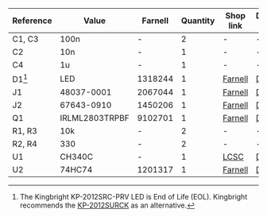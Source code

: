| Reference	| Value   			| Farnell	| Quantity	| Shop link 																					| Datasheet link 	|
| --------- | -------------		| ---------	| ---------	| ---------------------------------------------------------------------------------------------	| -----------------	|
| C1, C3    | 100n 				| - 		| 2 		| - 																							| - 				|
| C2		| 10n				| -			| 1			| - 																							| - 				|
| C4		| 1u				| -			| 1			| - 																							| - 				|
| D1[^1]	| LED				| 1318244	| 1			| [Farnell](https://nl.farnell.com/1318244) 													| [Datasheet](https://www.farnell.com/datasheets/622356.pdf) |
| J1		| 48037-0001		| 2067044	| 1			| [Farnell](https://nl.farnell.com/2067044) 													| [Datasheet](https://www.japanese.molex.com/content/dam/molex/molex-dot-com/products/automated/en-us/salesdrawingpdf/480/48037/480370001_sd.pdf) |
| J2		| 67643-0910		| 1450206	| 1			| [Farnell](https://nl.farnell.com/1450206) 													| [Datasheet]( https://www.japanese.molex.com/content/dam/molex/molex-dot-com/products/automated/en-us/salesdrawingpdf/676/67643/676430910_sd.pdf) |
| Q1		| IRLML2803TRPBF	| 9102701	| 1			| [Farnell](https://nl.farnell.com/9102701) 													| [Datasheet](https://www.infineon.com/dgdl/Infineon-IRLML2803-DataSheet-v01_01-EN.pdf?fileId=5546d462533600a4015356682aff260f) |
| R1, R3	| 10k				| -			| 2			| - 																							| - 				|
| R2, R4	| 330				| -			| 2			| -	 																							| - 				|
| U1		| CH340C			| -			| 1			| [LCSC](https://www.lcsc.com/product-detail/USB-ICs_WCH-Jiangsu-Qin-Heng-CH340C_C84681.html) 	| [Datasheet](http://www.wch-ic.com/downloads/CH340DS1_PDF.html) |
| U2		| 74HC74			| 1201317	| 1			| [Farnell](https://nl.farnell.com/1201317)														| [Datasheet](https://assets.nexperia.com/documents/data-sheet/74HC_HCT74.pdf) |

[^1]: The Kingbright KP-2012SRC-PRV LED is End of Life (EOL). Kingbright recommends the [KP-2012SURCK](https://nl.farnell.com/1318245) as an alternative.